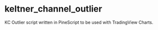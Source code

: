 # keltner_channel_outlier
KC Outlier script written in PineScript to be used with TradingView Charts.
